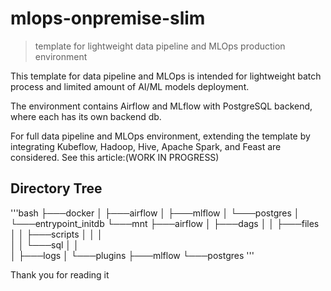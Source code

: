 # mlops-onpremise-slim
> template for lightweight data pipeline and MLOps production environment

This template for data pipeline and MLOps is intended for lightweight batch process and limited amount of AI/ML models deployment.

The environment contains Airflow and MLflow with PostgreSQL backend, where each has its own backend db.

For full data pipeline and MLOps environment, extending the template by integrating Kubeflow, Hadoop, Hive, Apache Spark, and Feast are considered.
See this article:(WORK IN PROGRESS)

## Directory Tree
'''bash
├───docker
│   ├───airflow
│   ├───mlflow
│   └───postgres
│       └───entrypoint_initdb
└───mnt
    ├───airflow
    │   ├───dags
    │   │   ├───files
    │   │   ├───scripts
    │   │   │   
    │   │   └───sql
    │   │   
    │   ├───logs
    │   └───plugins
    ├───mlflow
    └───postgres
'''

Thank you for reading it